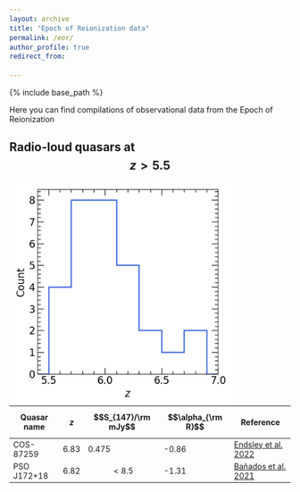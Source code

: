 ```yaml
---
layout: archive
title: "Epoch of Reionization data"
permalink: /eor/
author_profile: true
redirect_from:

---
```


{% include base_path %}

Here you can find compilations of observational data from the Epoch of Reionization

## Radio-loud quasars at $$z>5.5$$

<img align="left" src="/images/RLQSO_zdist.png" alt="My Image" width="400" height="400">

| Quasar name | $$z$$  | $$S_{147}/\rm mJy$$ | $$\alpha_{\rm R}$$ | Reference |
| ----------- | ---- | ----------------- | ---------------- | --------- |
| COS-87259   | 6.83 | 0.475             | -0.86            | [Endsley et al. 2022](https://ui.adsabs.harvard.edu/abs/2023MNRAS.520.4609E/abstract) |
| PSO J172+18 | 6.82 | $$<8.5$$          | -1.31            | [Bañados et al. 2021](https://ui.adsabs.harvard.edu/abs/2021ApJ...909...80B/abstract) |

